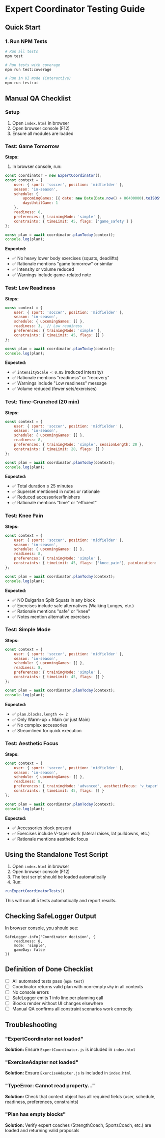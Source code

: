 # Expert Coordinator Testing Guide

## Quick Start

### 1. Run NPM Tests

```bash
# Run all tests
npm test

# Run tests with coverage
npm run test:coverage

# Run in UI mode (interactive)
npm run test:ui
```

## Manual QA Checklist

### Setup

1. Open `index.html` in browser
2. Open browser console (F12)
3. Ensure all modules are loaded

### Test: Game Tomorrow

**Steps:**
1. In browser console, run:
```javascript
const coordinator = new ExpertCoordinator();
const context = {
    user: { sport: 'soccer', position: 'midfielder' },
    season: 'in-season',
    schedule: { 
        upcomingGames: [{ date: new Date(Date.now() + 86400000).toISOString().split('T')[0] }], 
        daysUntilGame: 1 
    },
    readiness: 8,
    preferences: { trainingMode: 'simple' },
    constraints: { timeLimit: 45, flags: ['game_safety'] }
};

const plan = await coordinator.planToday(context);
console.log(plan);
```

**Expected:**
- ✅ No heavy lower body exercises (squats, deadlifts)
- ✅ Rationale mentions "game tomorrow" or similar
- ✅ Intensity or volume reduced
- ✅ Warnings include game-related note

### Test: Low Readiness

**Steps:**
```javascript
const context = {
    user: { sport: 'soccer', position: 'midfielder' },
    season: 'in-season',
    schedule: { upcomingGames: [] },
    readiness: 3,  // Low readiness
    preferences: { trainingMode: 'simple' },
    constraints: { timeLimit: 45, flags: [] }
};

const plan = await coordinator.planToday(context);
console.log(plan);
```

**Expected:**
- ✅ `intensityScale < 0.85` (reduced intensity)
- ✅ Rationale mentions "readiness" or "recovery"
- ✅ Warnings include "Low readiness" message
- ✅ Volume reduced (fewer sets/exercises)

### Test: Time-Crunched (20 min)

**Steps:**
```javascript
const context = {
    user: { sport: 'soccer', position: 'midfielder' },
    season: 'in-season',
    schedule: { upcomingGames: [] },
    readiness: 8,
    preferences: { trainingMode: 'simple', sessionLength: 20 },
    constraints: { timeLimit: 20, flags: [] }
};

const plan = await coordinator.planToday(context);
console.log(plan);
```

**Expected:**
- ✅ Total duration ≤ 25 minutes
- ✅ Superset mentioned in notes or rationale
- ✅ Reduced accessories/finishers
- ✅ Rationale mentions "time" or "efficient"

### Test: Knee Pain

**Steps:**
```javascript
const context = {
    user: { sport: 'soccer', position: 'midfielder' },
    season: 'in-season',
    schedule: { upcomingGames: [] },
    readiness: 8,
    preferences: { trainingMode: 'simple' },
    constraints: { timeLimit: 45, flags: ['knee_pain'], painLocation: 'knee' }
};

const plan = await coordinator.planToday(context);
console.log(plan);
```

**Expected:**
- ✅ NO Bulgarian Split Squats in any block
- ✅ Exercises include safe alternatives (Walking Lunges, etc.)
- ✅ Rationale mentions "safe" or "knee"
- ✅ Notes mention alternative exercises

### Test: Simple Mode

**Steps:**
```javascript
const context = {
    user: { sport: 'soccer', position: 'midfielder' },
    season: 'in-season',
    schedule: { upcomingGames: [] },
    readiness: 8,
    preferences: { trainingMode: 'simple' },
    constraints: { timeLimit: 45, flags: [] }
};

const plan = await coordinator.planToday(context);
console.log(plan);
```

**Expected:**
- ✅ `plan.blocks.length <= 2`
- ✅ Only Warm-up + Main (or just Main)
- ✅ No complex accessories
- ✅ Streamlined for quick execution

### Test: Aesthetic Focus

**Steps:**
```javascript
const context = {
    user: { sport: 'soccer', position: 'midfielder' },
    season: 'in-season',
    schedule: { upcomingGames: [] },
    readiness: 8,
    preferences: { trainingMode: 'advanced', aestheticFocus: 'v_taper' },
    constraints: { timeLimit: 45, flags: [] }
};

const plan = await coordinator.planToday(context);
console.log(plan);
```

**Expected:**
- ✅ Accessories block present
- ✅ Exercises include V-taper work (lateral raises, lat pulldowns, etc.)
- ✅ Rationale mentions aesthetic focus

## Using the Standalone Test Script

1. Open `index.html` in browser
2. Open browser console (F12)
3. The test script should be loaded automatically
4. Run:
```javascript
runExpertCoordinatorTests()
```

This will run all 5 tests automatically and report results.

## Checking SafeLogger Output

In browser console, you should see:
```
SafeLogger.info('Coordinator decision', { 
    readiness: 8, 
    mode: 'simple', 
    gameDay: false 
})
```

## Definition of Done Checklist

- [ ] All automated tests pass (`npm test`)
- [ ] Coordinator returns valid plan with non-empty `why` in all contexts
- [ ] No console errors
- [ ] SafeLogger emits 1 info line per planning call
- [ ] Blocks render without UI changes elsewhere
- [ ] Manual QA confirms all constraint scenarios work correctly

## Troubleshooting

### "ExpertCoordinator not loaded"
**Solution:** Ensure `ExpertCoordinator.js` is included in `index.html`

### "ExerciseAdapter not loaded"
**Solution:** Ensure `ExerciseAdapter.js` is included in `index.html`

### "TypeError: Cannot read property..."
**Solution:** Check that context object has all required fields (user, schedule, readiness, preferences, constraints)

### "Plan has empty blocks"
**Solution:** Verify expert coaches (StrengthCoach, SportsCoach, etc.) are loaded and returning valid proposals


